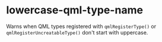 # lowercase-qml-type-name

Warns when QML types registered with `qmlRegisterType()` or `qmlRegisterUncreatableType()`
don't start with uppercase.
